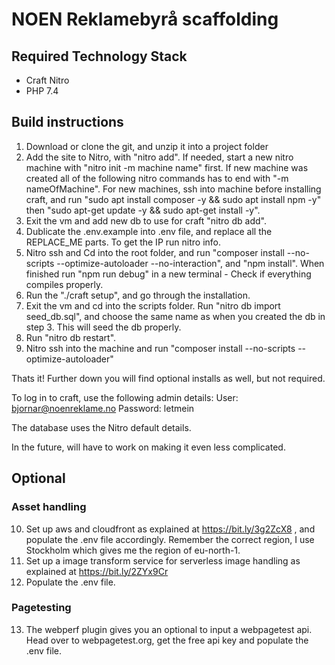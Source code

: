 # NOEN Reklamebyrå scaffolding

## Required Technology Stack
- Craft Nitro
- PHP 7.4


## Build instructions
1. Download or clone the git, and unzip it into a project folder
2. Add the site to Nitro, with "nitro add". If needed, start a new nitro machine with "nitro init -m machine name" first. If new machine was created all of the following nitro commands has to end with "-m nameOfMachine". For new machines, ssh into machine before installing craft, and run "sudo apt install composer -y && sudo apt install npm -y" then "sudo apt-get update -y && sudo apt-get install -y".
3. Exit the vm and add new db to use for craft "nitro db add".
4. Dublicate the .env.example into .env file, and replace all the REPLACE_ME parts. To get the IP run nitro info.
5. Nitro ssh and Cd into the root folder, and run "composer install --no-scripts --optimize-autoloader --no-interaction", and "npm install". When finished run "npm run debug" in a new terminal - Check if everything compiles properly.
6. Run the "./craft setup", and go through the installation.
7. Exit the vm and cd into the scripts folder. Run "nitro db import seed_db.sql", and choose the same name as when you created the db in step 3. This will seed the db properly.
8. Run "nitro db restart".
9. Nitro ssh into the machine and run "composer install --no-scripts --optimize-autoloader"


Thats it! Further down you will find optional installs as well, but not required.

To log in to craft, use the following admin details:
User: bjornar@noenreklame.no
Password: letmein

The database uses the Nitro default details.

In the future, will have to work on making it even less complicated.

## Optional
### Asset handling
10. Set up aws and cloudfront as explained at https://bit.ly/3g2ZcX8 , and populate the .env file accordingly. Remember the correct region, I use Stockholm which gives me the region of eu-north-1.
11. Set up a image transform service for serverless image handling as explained at https://bit.ly/2ZYx9Cr
12. Populate the .env file.
### Pagetesting
13. The webperf plugin gives you an optional to input a webpagetest api. Head over to webpagetest.org, get the free api key and populate the .env file.
